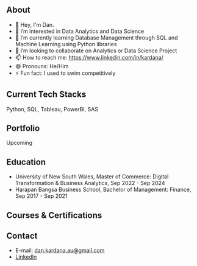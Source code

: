 ## About

- 👋 Hey, I'm Dan.
- 👀 I’m interested in Data Analytics and Data Science
- 🌱 I’m currently learning Database Management through SQL and Machine Learning using Python libraries
- 💞️ I’m looking to collaborate on Analytics or Data Science Project
- 📫 How to reach me: https://www.linkedin.com/in/kardana/
- 😄 Pronouns: He/Him
- ⚡ Fun fact: I used to swim competitively

<!---
taufikkardana/taufikkardana is a ✨ special ✨ repository because its `README.md` (this file) appears on your GitHub profile.
You can click the Preview link to take a look at your changes.
--->

## Current Tech Stacks
Python, SQL, Tableau, PowerBI, SAS

## Portfolio
Upcoming

## Education

- University of New South Wales, Master of Commerce: Digital Transformation & Business Analytics, Sep 2022 - Sep 2024
- Harapan Bangsa Business School, Bachelor of Management: Finance, Sep 2017 - Sep 2021

## Courses & Certifications

## Contact
- E-mail: dan.kardana.au@gmail.com
- [LinkedIn](https://www.linkedin.com/in/kardana/)
